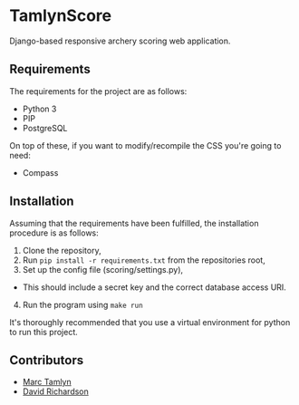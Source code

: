 TamlynScore
===

Django-based responsive archery scoring web application.

## Requirements

The requirements for the project are as follows:
* Python 3
* PIP
* PostgreSQL

On top of these, if you want to modify/recompile the CSS you're going to need:
* Compass

## Installation

Assuming that the requirements have been fulfilled, the installation procedure is as follows:

1. Clone the repository,
2. Run `pip install -r requirements.txt` from the repositories root,
3. Set up the config file (scoring/settings.py),
  * This should include a secret key and the correct database access URI.
4. Run the program using `make run`

It's thoroughly recommended that you use a virtual environment for python to run this project.

## Contributors
* [Marc Tamlyn](https://twitter.com/mjtamlyn)
* [David Richardson](https://twitter.com/tankski_dr)
